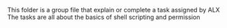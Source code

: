 This folder is a group file that explain or complete a task assigned by ALX
The tasks are all about the basics of shell scripting and permission
